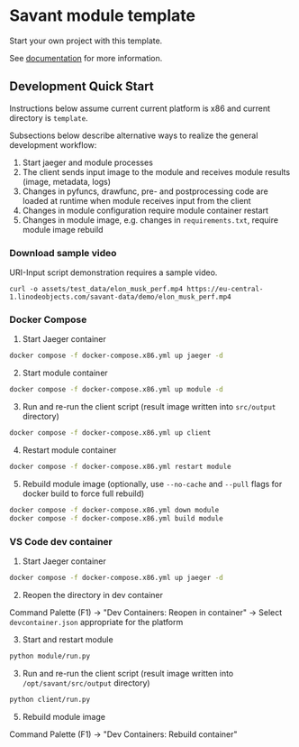 # Savant module template

Start your own project with this template.

See [documentation](https://insight-platform.github.io/Savant/) for more information.

## Development Quick Start

Instructions below assume current current platform is x86 and current directory is `template`.

Subsections below describe alternative ways to realize the general development workflow:

1. Start jaeger and module processes
2. The client sends input image to the module and receives module results (image, metadata, logs)
3. Changes in pyfuncs, drawfunc, pre- and postprocessing code are loaded at runtime when module receives input from the client
4. Changes in module configuration require module container restart
5. Changes in module image, e.g. changes in `requirements.txt`, require module image rebuild

### Download sample video

URI-Input script demonstration requires a sample video.

```
curl -o assets/test_data/elon_musk_perf.mp4 https://eu-central-1.linodeobjects.com/savant-data/demo/elon_musk_perf.mp4
```

### Docker Compose

1. Start Jaeger container

```bash
docker compose -f docker-compose.x86.yml up jaeger -d
```

2. Start module container

```bash
docker compose -f docker-compose.x86.yml up module -d
```

3. Run and re-run the client script (result image written into `src/output` directory)

```bash
docker compose -f docker-compose.x86.yml up client
```

4. Restart module container

```bash
docker compose -f docker-compose.x86.yml restart module
```

5. Rebuild module image (optionally, use `--no-cache` and `--pull` flags for docker build to force full rebuild)

```bash
docker compose -f docker-compose.x86.yml down module
docker compose -f docker-compose.x86.yml build module
```

### VS Code dev container

1. Start Jaeger container

```bash
docker compose -f docker-compose.x86.yml up jaeger -d
```

2. Reopen the directory in dev container

Command Palette (F1) -> "Dev Containers: Reopen in container" -> Select `devcontainer.json` appropriate for the platform

3. Start and restart module

```bash
python module/run.py
```

3. Run and re-run the client script (result image written into `/opt/savant/src/output` directory)

```bash
python client/run.py
```

5. Rebuild module image

Command Palette (F1) -> "Dev Containers: Rebuild container"

